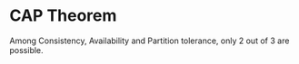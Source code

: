 # CAP Theorem

Among Consistency, Availability and Partition tolerance, only 2 out of 3 are possible.